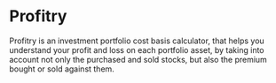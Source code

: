 # Profitry
Profitry is an investment portfolio cost basis calculator, that helps you understand your profit and loss on each portfolio asset, by taking into account not only the purchased and sold stocks, but also the premium bought or sold against them.
